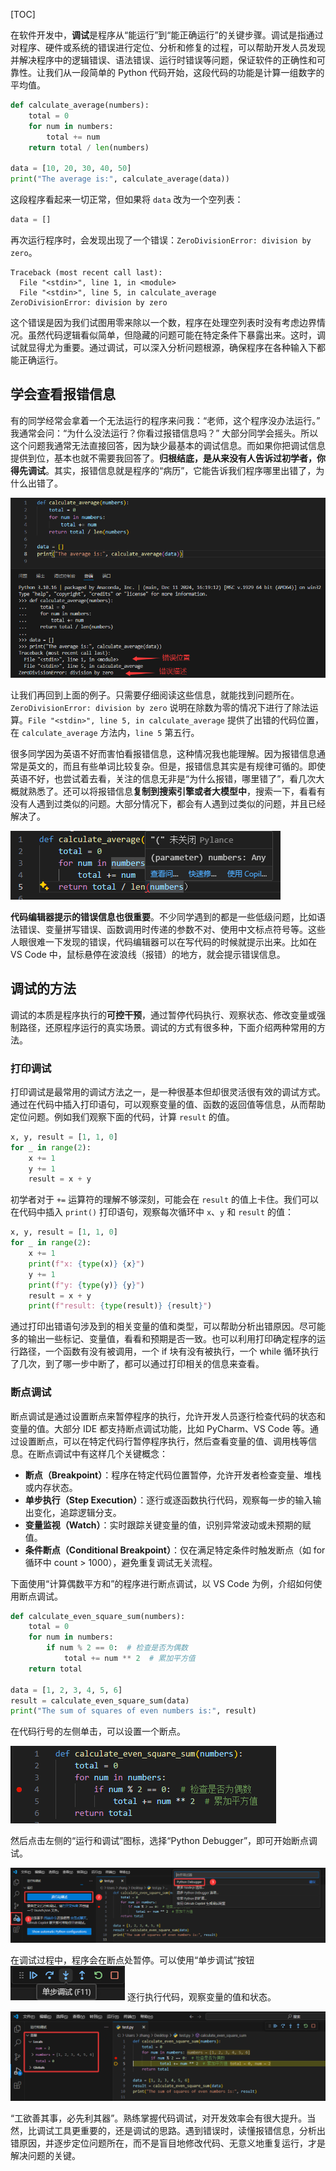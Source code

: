 [TOC]

在软件开发中，**调试**是程序从“能运行”到“能正确运行”的关键步骤。调试是指通过对程序、硬件或系统的错误进行定位、分析和修复的过程，可以帮助开发人员发现并解决程序中的逻辑错误、语法错误、运行时错误等问题，保证软件的正确性和可靠性。让我们从一段简单的 Python 代码开始，这段代码的功能是计算一组数字的平均值。

```python
def calculate_average(numbers):
    total = 0
    for num in numbers:
        total += num
    return total / len(numbers)

data = [10, 20, 30, 40, 50]
print("The average is:", calculate_average(data))
```

这段程序看起来一切正常，但如果将 `data` 改为一个空列表：

```python
data = []
```

再次运行程序时，会发现出现了一个错误：`ZeroDivisionError: division by zero`。

```shell
Traceback (most recent call last):
  File "<stdin>", line 1, in <module>
  File "<stdin>", line 5, in calculate_average
ZeroDivisionError: division by zero
```

这个错误是因为我们试图用零来除以一个数，程序在处理空列表时没有考虑边界情况。虽然代码逻辑看似简单，但隐藏的问题可能在特定条件下暴露出来。这时，调试就显得尤为重要。通过调试，可以深入分析问题根源，确保程序在各种输入下都能正确运行。

## 学会查看报错信息

有的同学经常会拿着一个无法运行的程序来问我：“老师，这个程序没办法运行。” 我通常会问：“为什么没法运行？你看过报错信息吗？” 大部分同学会摇头。所以这个问题我通常无法直接回答，因为缺少最基本的调试信息。而如果你把调试信息提供到位，基本也就不需要我回答了。**归根结底，是从来没有人告诉过初学者，你得先调试**。其实，报错信息就是程序的“病历”，它能告诉我们程序哪里出错了，为什么出错了。

![](1.png)

让我们再回到上面的例子。只需要仔细阅读这些信息，就能找到问题所在。`ZeroDivisionError: division by zero` 说明在除数为零的情况下进行了除法运算。`File "<stdin>", line 5, in calculate_average` 提供了出错的代码位置，在 `calculate_average` 方法内，`line 5` 第五行。

很多同学因为英语不好而害怕看报错信息，这种情况我也能理解。因为报错信息通常是英文的，而且有些单词比较复杂。但是，报错信息其实是有规律可循的。即使英语不好，也尝试着去看，关注的信息无非是“为什么报错，哪里错了”，看几次大概就熟悉了。还可以将报错信息**复制到搜索引擎或者大模型中**，搜索一下，看看有没有人遇到过类似的问题。大部分情况下，都会有人遇到过类似的问题，并且已经解决了。

![](2.png)

**代码编辑器提示的错误信息也很重要**。不少同学遇到的都是一些低级问题，比如语法错误、变量拼写错误、函数调用时传递的参数不对、使用中文标点符号等。这些人眼很难一下发现的错误，代码编辑器可以在写代码的时候就提示出来。比如在 VS Code 中，鼠标悬停在波浪线（报错）的地方，就会提示错误信息。

## 调试的方法

调试的本质是程序执行的**可控干预**，通过暂停代码执行、观察状态、修改变量或强制路径，还原程序运行的真实场景。调试的方式有很多种，下面介绍两种常用的方法。

### 打印调试

打印调试是最常用的调试方法之一，是一种很基本但却很灵活很有效的调试方式。通过在代码中插入打印语句，可以观察变量的值、函数的返回值等信息，从而帮助定位问题。例如我们观察下面的代码，计算 `result` 的值。

```python
x, y, result = [1, 1, 0]
for _ in range(2):
    x += 1
    y += 1
    result = x + y
```

初学者对于 `+=` 运算符的理解不够深刻，可能会在 `result` 的值上卡住。我们可以在代码中插入 `print()` 打印语句，观察每次循环中 `x`、`y` 和 `result` 的值：

```python
x, y, result = [1, 1, 0]
for _ in range(2):
    x += 1
    print(f"x: {type(x)} {x}")
    y += 1
    print(f"y: {type(y)} {y}")
    result = x + y
    print(f"result: {type(result)} {result}")
```

通过打印出错语句涉及到的相关变量的值和类型，可以帮助分析出错原因。尽可能多的输出一些标记、变量值，看看和预期是否一致。也可以利用打印确定程序的运行路径，一个函数有没有被调用，一个 if 块有没有被执行，一个 while 循环执行了几次，到了哪一步中断了，都可以通过打印相关的信息来查看。

### 断点调试

断点调试是通过设置断点来暂停程序的执行，允许开发人员逐行检查代码的状态和变量的值。大部分 IDE 都支持断点调试功能，比如 PyCharm、VS Code 等。通过设置断点，可以在特定代码行暂停程序执行，然后查看变量的值、调用栈等信息。在断点调试中有这样几个关键概念：
- **断点（Breakpoint）**：程序在特定代码位置暂停，允许开发者检查变量、堆栈或内存状态。
- **单步执行（Step Execution）**：逐行或逐函数执行代码，观察每一步的输入输出变化，追踪逻辑分支。
- **变量监视（Watch）**：实时跟踪关键变量的值，识别异常波动或未预期的赋值。
- **条件断点（Conditional Breakpoint）**：仅在满足特定条件时触发断点（如 for 循环中 count > 1000），避免重复调试无关流程。

下面使用“计算偶数平方和”的程序进行断点调试，以 VS Code 为例，介绍如何使用断点调试。

```python
def calculate_even_square_sum(numbers):
    total = 0
    for num in numbers:
        if num % 2 == 0:  # 检查是否为偶数
            total += num ** 2  # 累加平方值
    return total

data = [1, 2, 3, 4, 5, 6]
result = calculate_even_square_sum(data)
print("The sum of squares of even numbers is:", result)
```

在代码行号的左侧单击，可以设置一个断点。

![](3.png)

然后点击左侧的“运行和调试”图标，选择“Python Debugger”，即可开始断点调试。

![](4.png)

在调试过程中，程序会在断点处暂停。可以使用“单步调试”按钮 ![](6.png) 逐行执行代码，观察变量的值和状态。

![](5.png)

“工欲善其事，必先利其器”。熟练掌握代码调试，对开发效率会有很大提升。当然，比调试工具更重要的，还是调试的思路。遇到错误时，读懂报错信息，分析出错原因，并逐步定位问题所在，而不是盲目地修改代码、无意义地重复运行，才是解决问题的关键。
